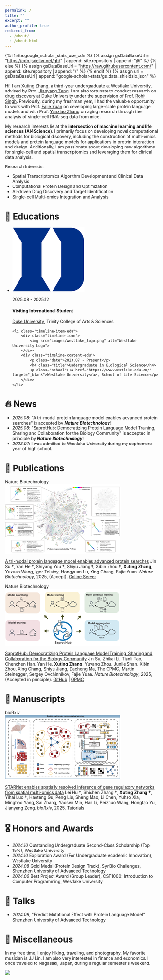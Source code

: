 ```yaml
---
permalink: /
title: ""
excerpt: ""
author_profile: true
redirect_from: 
  - /about/
  - /about.html
---
```


{% if site.google_scholar_stats_use_cdn %}
{% assign gsDataBaseUrl = "https://cdn.jsdelivr.net/gh/" | append: site.repository | append: "@" %}
{% else %}
{% assign gsDataBaseUrl = "https://raw.githubusercontent.com/" | append: site.repository | append: "/" %}
{% endif %}
{% assign url = gsDataBaseUrl | append: "google-scholar-stats/gs_data_shieldsio.json" %}

<span class='anchor' id='about-me'></span>

Hi! I am Xuting Zhang, a third-year undergraduate at Westlake University, advised by Prof. [Jianyang Zeng](https://en.westlake.edu.cn/faculty/jianyang-zeng.html). I am also fortunate to conduct research on drug discovery at Duke University under the supervision of Prof. [Rohit Singh](https://biostat.duke.edu/profile/rohit-singh). Previously, during my freshman year, I had the valuable opportunity to work with Prof. [Fajie Yuan](https://fajieyuan.github.io/) on developing large-scale protein language models and with Prof. [Yanxiao Zhang](https://scholar.google.com/citations?hl=zh-CN&user=YA5MtwsAAAAJ) on aging research through the analysis of single-cell RNA-seq data from mice.

My research interests lie at the **intersection of machine learning and life sciences (AI4Science)**. I primarily focus on developing novel computational methods for biological discovery, including the construction of multi-omics models and protein language models for applications in protein interaction and design. Additionally, I am passionate about developing new algorithms for single-cell and spatial transcriptomics and leveraging them for clinical data analysis.

Research Interests:
- Spatial Transcriptomics Algorithm Development and Clinical Data Analysis
- Computational Protein Design and Optimization
- AI-driven Drug Discovery and Target Identification
- Single-cell Multi-omics Integration and Analysis

# 📖 Educations
<!-- - *2023.07 - Present*, Undergraduate in Biological Science, School of Life Science, [Westlake University](https://www.westlake.edu.cn/). 
- *2025.08 - 2025.12*, Visiting International Student, Trinity College of Arts & Sciences, [Duke University](https://duke.edu/) --> 

<!-- <h1 class="section-title">📖 Education</h1> -->

<ul class="education-timeline">
    <li class="timeline-item-edu">
        <div class="timeline-icon">
            <img src="images/Duke.png" alt="Duke University Logo">
        </div>
        <div class="timeline-content-edu">
            <p class="date">2025.08 - 2025.12</p>
            <h4 class="title">Visiting International Student</h4>
            <p class="school"><a href="https://duke.edu/" target="_blank">Duke University</a>, Trinity College of Arts & Sciences</p>
        </div>
    </li>

    <li class="timeline-item-edu">
        <div class="timeline-icon">
            <img src="images/westlake_logo.png" alt="Westlake University Logo">
        </div>
        <div class="timeline-content-edu">
            <p class="date">2023.07 - Present</p>
            <h4 class="title">Undergraduate in Biological Science</h4>
            <p class="school"><a href="https://www.westlake.edu.cn/" target="_blank">Westlake University</a>, School of Life Science</p>
        </div>
    </li>
</ul>


# 🔥 News
- *2025.08*: "A tri-modal protein language model enables advanced protein searches" is accepted by ***Nature Biotechnology***!
- *2025.08*: "SaprotHub: Democratizing Protein Language Model Training, Sharing and Collaboration for the Biology Community" is accepted in principle by ***Nature Biotechnology***!
- *2023.07*: I was admitted to Westlake University during my sophomore year of high school.

# 📝 Publications

<div class='paper-box'><div class='paper-box-image'><div><div class="badge">Nature Biotechnology</div><img src='images/protrek.png' alt="sym" width="75%"></div></div>
<div class='paper-box-text' markdown="1">

[A tri-modal protein language model enables advanced protein searches](https://www.biorxiv.org/content/10.1101/2024.05.30.596740v2.abstract)
Jin Su †, Yan He †, Shiyang You †, Shiyu Jiang ‡, Xibin Zhou ‡, **Xuting Zhang**, Yuxuan Wang, Igor Tolstoy, Hongyuan Lu, Xing Chang, Fajie Yuan. *Nature Biotechnology*, 2025, (Accept).
[Online Server](http://search-protrek.com/)
</div>
</div>


<div class='paper-box'><div class='paper-box-image'><div><div class="badge">Nature Biotechnology</div><img src='images/saprothub.png' alt="sym" width="75%"></div></div>
<div class='paper-box-text' markdown="1">

[SaprotHub: Democratizing Protein Language Model Training, Sharing and Collaboration for the Biology Community](https://www.biorxiv.org/content/10.1101/2024.05.24.595648v5.abstract)
Jin Su, Zhikai Li, Tianli Tao, Chenchen Han, Yan He, **Xuting Zhang**, Yuyang Zhou, Junjie Shan, Xibin Zhou, Xing Chang, Shiyu Jiang, Dacheng Ma, The OPMC, Martin Steinegger, Sergey Ovchinnikov, Fajie Yuan. *Nature Biotechnology*, 2025, (Accepted in principle).
[GitHub](https://github.com/westlake-repl/SaprotHub?tab=readme-ov-file) | [OPMC](https://theopmc.github.io/)
</div>
</div>

# 📝 Manuscripts

<div class='paper-box'><div class='paper-box-image'><div><div class="badge">bioRxiv</div><img src='images/starnet.png' alt="sym" width="75%"></div></div>
<div class='paper-box-text' markdown="1">

[STARNet enables spatially resolved inference of gene regulatory networks from spatial multi-omics data](https://www.biorxiv.org/content/10.1101/2025.08.21.671434v1)
Lei Hu †, Shichen Zhang †, **Xuting Zhang †**, Yihai Luo †, Haoteng Gu, Peng Liu, Sheng Mao, Li Chen, Yuhao Xia, Minghao Yang, Sai Zhang, Yaosen Min, Han Li, Peizhuo Wang, Hongtao Yu, Jianyang Zeng. *bioRxiv*, 2025.
[Tutorials](https://starnet-tutorials.readthedocs.io/en/latest/)
</div>
</div>

<!-- 
# 💻 Internships

* 2024.09 - Present Research Intern at [AICB Lab](https://aicb.lab.westlake.edu.cn/), School of Engineering, Westlake University, advised by Prof. [Jianyang Zeng](https://en.westlake.edu.cn/faculty/jianyang-zeng.html)

* 2024.06 - 2024.09 Research Intern at [Computational and Functional Genomics Lab](https://zhangyxlab.github.io/), School of Life Science, Westlake University, advised by Prof. [Yanxiao Zhang](https://scholar.google.com/citations?hl=zh-CN&user=YA5MtwsAAAAJ)

* 2024.01 - 2024.09 Research Intern at [Lab for Representation Learning](https://github.com/westlake-repl/), School of Engineering, Westlake University, advised by Prof. [Fajie Yuan](https://fajieyuan.github.io/) -->

# 🎖 Honors and Awards

- *2024.10* Outstanding Undergraduate Second-Class Scholarship (Top 15%), Westlake University
- *2024.10* Exploration Award (For Undergraduate Academic Innovation), Westlake University
- *2024.08* Gold Medal (Protein Design Track), SynBio Challenges, Shenzhen University of Advanced Technology
- *2024.06* Best Project Award (Group Leader), CST1000: Introduction to Computer Programming, Westlake University


# 💬 Talks
- *2024.08*, "Predict Mutational Effect with Protein Language Model", Shenzhen University of Advanced Technology

# 🏃 Miscellaneous

In my free time, I enjoy hiking, traveling, and photography. My favorite musician is JJ Lin. I am also very interested in finance and economics. I once traveled to Nagasaki, Japan, during a regular semester's weekend.

<body>
  <a href='https://clustrmaps.com/site/1c33m'  title='Visit tracker'><img src='//clustrmaps.com/map_v2.png?cl=ffffff&w=a&t=m&d=7RSSSMRmjPsqVEJE79rq-tokpPhBdVqgVR2gtcT77aQ'/></a>
</body>
